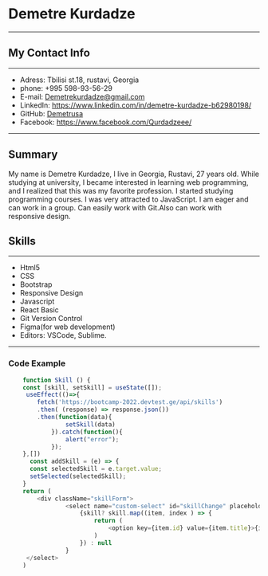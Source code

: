 # Demetre Kurdadze

---

## My Contact Info

---

- Adress: Tbilisi st.18, rustavi, Georgia
- phone: +995 598-93-56-29
- E-mail: Demetrekurdadze@gmail.com
- LinkedIn: https://www.linkedin.com/in/demetre-kurdadze-b62980198/
- GitHub:  <a href="https://github.com/Demetrusa">Demetrusa</a>
- Facebook: <https://www.facebook.com/Qurdadzeee/>

---

## Summary

My name is Demetre Kurdadze, I live in Georgia, Rustavi, 27 years old. While studying at university, I became interested in learning web programming, and I realized that this was my favorite profession. I started studying programming courses. I was very attracted to JavaScript. I am eager and can work in a group. Can easily work with Git.Also can work with responsive design.

## Skills

---

- Html5
- CSS
- Bootstrap
- Responsive Design
- Javascript
- React Basic
- Git Version Control
- Figma(for web development)
- Editors: VSCode, Sublime.

---

### Code Example

```javascript
    function Skill () {
    const [skill, setSkill] = useState([]);
     useEffect(()=>{
        fetch('https://bootcamp-2022.devtest.ge/api/skills')
        .then( (response) => response.json())
        .then(function(data){
                setSkill(data)
            }).catch(function(){
                alert("error");
            });
    },[])
      const addSkill = (e) => { 
      const selectedSkill = e.target.value;
      setSelected(selectedSkill);
    }
    return (
        <div className="skillForm">
                <select name="custom-select" id="skillChange" placeholder="Skills" onChange={addSkill}>
                    {skill? skill.map((item, index ) => {
                        return (
                            <option key={item.id} value={item.title}>{item.title}</option>    
                        )
                    }) : null
                }
     </select>
    )
```